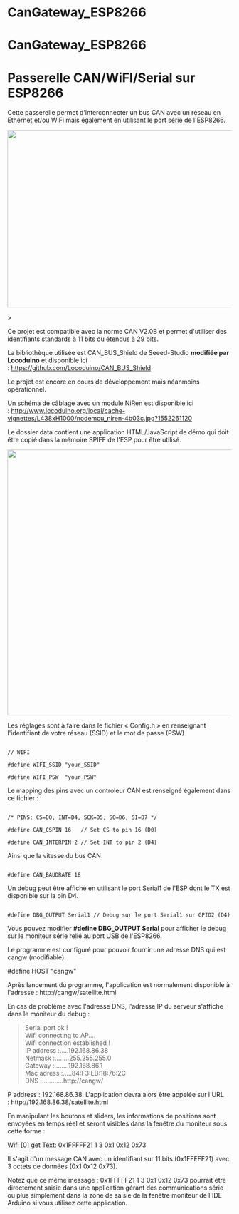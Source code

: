 # CanGateway_ESP8266
# CanGateway_ESP8266
<h1>Passerelle CAN/WiFI/Serial sur ESP8266</h1>
<p>Cette passerelle permet d'interconnecter un bus CAN avec un réseau en Ethernet et/ou WiFi mais également en utilisant le port série de l'ESP8266.</p>
<p><img src="http://www.locoduino.org/local/cache-vignettes/L500xH326/locoduino_wifi_can-gatewayesp8266_nirenmcp2515_dsc6798-33ae1.jpg?1548598275"  height="398" width="610"></p>></p>
<p>Ce projet est compatible avec la norme CAN V2.0B et permet d'utiliser des identifiants standards à 11 bits ou étendus à 29 bits.</p>
<p>La bibliothèque utilisée est CAN_BUS_Shield de Seeed-Studio <strong>modifiée par Locoduino</strong> et disponible ici : <a href="https://github.com/Locoduino/CAN_BUS_Shield">https://github.com/Locoduino/CAN_BUS_Shield</a></p>
<p>Le projet est encore en cours de développement mais néanmoins opérationnel.</p>
<p>Un schéma de câblage avec un module NiRen est disponible ici : <a href="http://www.locoduino.org/local/cache-vignettes/L438xH1000/nodemcu_niren-4b03c.jpg?1552261120" rel="nofollow">http://www.locoduino.org/local/cache-vignettes/L438xH1000/nodemcu_niren-4b03c.jpg?1552261120</a></p>
<p>Le dossier data contient une application HTML/JavaScript de démo qui doit être copié dans la mémoire SPIFF de l'ESP pour être utilisé.</p>

<p><img src="http://www.locoduino.org/local/cache-vignettes/L610xH596/ecran_reglage_satellites_01-1-43103.png?1548598657" height="596" width="610"></p>


<p>Les réglages sont à faire dans le fichier « Config.h » en renseignant l'identifiant de votre réseau (SSID) et le mot de passe (PSW)</p>
<p>
<code>
// WIFI<br>
#define WIFI_SSID "your_SSID"<br>
#define WIFI_PSW  "your_PSW"
</code></p>
<p>Le mapping des pins avec un controleur CAN est renseigné également dans ce fichier :</p>
<p>
<code>
/* PINS: CS=D0, INT=D4, SCK=D5, SO=D6, SI=D7 */<br>
#define CAN_CSPIN 16   // Set CS to pin 16 (D0)<br>
#define CAN_INTERPIN 2 // Set INT to pin 2 (D4)
</code></p>

<p>Ainsi que la vitesse du bus CAN</p>
<p><code>
#define CAN_BAUDRATE 18
</code></p>

<p>Un debug peut être affiché en utilisant le port Serial1 de l'ESP dont le TX est disponible sur la pin D4.</p>

<p>
<code>
#define DBG_OUTPUT Serial1 // Debug sur le port Serial1 sur GPIO2 (D4)
</code>
</p>
<p>Vous pouvez modifier <strong>#define DBG_OUTPUT Serial</strong> pour afficher le debug sur le moniteur série relié au port USB de l'ESP8266.</p>
<p>Le programme est configuré pour pouvoir fournir une adresse DNS qui est cangw (modifiable).</p>
<p>#define HOST "cangw"</p>
<p>Après lancement du programme, l'application est normalement disponible à l'adresse : http://cangw/satellite.html</p>
<p>En cas de problème avec l'adresse DNS, l'adresse IP du serveur s'affiche dans le moniteur du debug :</p>
<blockquote>
<p>Serial port ok !<br>
Wifi connecting to AP....<br>
Wifi connection established !<br>
IP address :.....192.168.86.38<br>
Netmask :........255.255.255.0<br>
Gateway :........192.168.86.1<br>
Mac adress :.....84:F3:EB:18:76:2C<br>
DNS :............http://cangw/</p>
</blockquote>
<p>P address : 192.168.86.38. L'application devra alors être appelée sur l'URL : http://192.168.86.38/satellite.html</p>
<p>En manipulant les boutons et sliders, les informations de positions sont envoyées en temps réel et seront visibles dans la fenêtre du moniteur sous cette forme :</p>
<p>Wifi [0] get Text: 0x1FFFFF21 1 3 0x1 0x12 0x73</p>
<p>Il s'agit  d'un message CAN avec un identifiant sur 11 bits (0x1FFFFF21) avec 3 octets de données (0x1 0x12 0x73).</p>
<p>Notez que ce même message : 0x1FFFFF21 1 3 0x1 0x12 0x73 pourrait être directement saisie dans une application gérant des communications    série ou plus simplement dans la zone de saisie de la fenêtre moniteur de l'IDE Arduino si vous utilisez cette application.</p>
